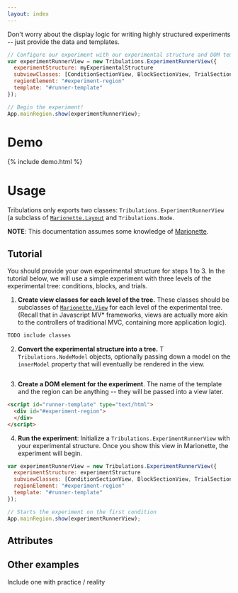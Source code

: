 ```yaml
---
layout: index
---
```


Don't worry about the display logic for writing highly structured experiments -- just provide the data and templates.

```javascript
// Configure our experiment with our experimental structure and DOM templates
var experimentRunnerView = new Tribulations.ExperimentRunnerView({
  experimentStructure: myExperimentalStructure
  subviewClasses: [ConditionSectionView, BlockSectionView, TrialSectionView]
  regionElement: "#experiment-region"
  template: "#runner-template"
});

// Begin the experiment!
App.mainRegion.show(experimentRunnerView);
```

# Demo
{% include demo.html %}

# Usage
Tribulations only exports two classes: `Tribulations.ExperimentRunnerView` (a subclass of [`Marionette.Layout`](https://github.com/marionettejs/backbone.marionette/blob/master/docs/marionette.layout.md) and `Tribulations.Node`.

**NOTE**: This documentation assumes some knowledge of [Marionette](http://marionettejs.com/). 

## Tutorial
You should provide your own experimental structure for steps 1 to 3. In the tutorial below, we will use a simple experiment with three levels of the experimental tree: conditions, blocks, and trials.

1. **Create view classes for each level of the tree.** These classes should be subclasses of [`Marionette.View`](https://github.com/marionettejs/backbone.marionette/tree/master/docs) for each level of the experimental tree. (Recall that in Javascript MV\* frameworks, views are actually more akin to the controllers of traditional MVC, containing more application logic).
```javascript
TODO include classes
```


2. **Convert the experimental structure into a tree.** T `Tribulations.NodeModel` objects, optionally passing down a model on the `innerModel` property that will eventually be rendered in the view.
```javascript

```

3. **Create a DOM element for the experiment**. The name of the template and the region can be anything -- they will be passed into a view later.
```html
<script id="runner-template" type="text/html">
  <div id="#experiment-region">
  </div>
</script>
``` 
4. **Run the experiment**: Initialize a `Tribulations.ExperimentRunnerView` with your experimental structure. Once you show this view in Marionette, the experiment will begin.
```javascript
var experimentRunnerView = new Tribulations.ExperimentRunnerView({
  experimentStructure: experimentStructure
  subviewClasses: [ConditionSectionView, BlockSectionView, TrialSectionView]
  regionElement: "#experiment-region"
  template: "#runner-template"
});

// Starts the experiment on the first condition
App.mainRegion.show(experimentRunnerView);
```

## Attributes

## Other examples
Include one with practice / reality

